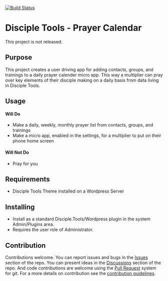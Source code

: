 [![Build Status](https://travis-ci.com/DiscipleTools/disciple-tools-prayer-calendar.svg?branch=master)](https://travis-ci.com/DiscipleTools/disciple-tools-prayer-calendar)

# Disciple Tools - Prayer Calendar

This project is not released.

## Purpose

This project creates a user driving app for adding contacts, groups, and trainings to a daily prayer calender
micro app. This way a multiplier can pray over key elements of their disciple making on a daily basis
from data living in Disciple Tools.

## Usage

#### Will Do

- Make a daily, weekly, monthly prayer list from contacts, groups, and trainings
- Make a micro app, enabled in the settings, for a multiplier to put on their phone home screen

#### Will Not Do

- Pray for you

## Requirements

- Disciple Tools Theme installed on a Wordpress Server

## Installing

- Install as a standard Disciple.Tools/Wordpress plugin in the system Admin/Plugins area.
- Requires the user role of Administrator.

## Contribution

Contributions welcome. You can report issues and bugs in the
[Issues](https://github.com/DiscipleTools/disciple-tools-prayer-calendar/issues) section of the repo. You can present ideas
in the [Discussions](https://github.com/DiscipleTools/disciple-tools-prayer-calendar/discussions) section of the repo. And
code contributions are welcome using the [Pull Request](https://github.com/DiscipleTools/disciple-tools-prayer-calendar/pulls)
system for git. For a more details on contribution see the
[contribution guidelines](https://github.com/DiscipleTools/disciple-tools-prayer-calendar/blob/master/CONTRIBUTING.md).
